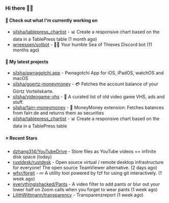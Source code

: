 ### Hi there 🦊👋

#### 👷 Check out what I'm currently working on

- [silsha/tablepress_chartist](https://github.com/silsha/tablepress_chartist) - 📊 Create a responsive chart based on the data in a TablePress table (1 month ago)
- [wneessen/sotbot](https://github.com/wneessen/sotbot) - 🏴‍☠️ Your humble Sea of Thieves Discord bot (11 months ago)

#### 🌱 My latest projects

- [silsha/pwnagotchi.app](https://github.com/silsha/pwnagotchi.app) - Pwnagotchi App for iOS, iPadOS, watchOS and macOS
- [silsha/goertz-moneymoney](https://github.com/silsha/goertz-moneymoney) - 💳 Fetches the account balance of your Görtz Vorteilskarte.
- [silsha/videogame-vhs](https://github.com/silsha/videogame-vhs) - 👾 A curated list of old video game VHS, ads and stuff.
- [silsha/fairr-moneymoney](https://github.com/silsha/fairr-moneymoney) - 💸 MoneyMoney extension: Fetches balances from fairr.de and returns them as securities
- [silsha/tablepress_chartist](https://github.com/silsha/tablepress_chartist) - 📊 Create a responsive chart based on the data in a TablePress table

#### ⭐ Recent Stars

- [dzhang314/YouTubeDrive](https://github.com/dzhang314/YouTubeDrive) - Store files as YouTube videos == infinite disk space (today)
- [rustdesk/rustdesk](https://github.com/rustdesk/rustdesk) - Open source virtual / remote desktop infrastructure for everyone! The open source TeamViewer alternative. (2 days ago)
- [wfxr/forgit](https://github.com/wfxr/forgit) - :zzz: A utility tool powered by fzf for using git interactively. (1 week ago)
- [everythingishacked/Pants](https://github.com/everythingishacked/Pants) - A video filter to add pants or blur out your lower half on Zoom calls when you forget to wear pants (1 week ago)
- [LilithWittmann/transparency](https://github.com/LilithWittmann/transparency) - Transparenzreport (1 week ago)

